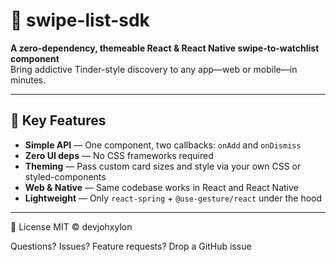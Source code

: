 # 🚀 swipe-list-sdk

**A zero-dependency, themeable React & React Native swipe-to-watchlist component**  
Bring addictive Tinder-style discovery to any app—web or mobile—in minutes.

---

## 🔑 Key Features

- **Simple API** — One component, two callbacks: `onAdd` and `onDismiss`  
- **Zero UI deps** — No CSS frameworks required  
- **Theming** — Pass custom card sizes and style via your own CSS or styled-components  
- **Web & Native** — Same codebase works in React and React Native  
- **Lightweight** — Only `react-spring` + `@use-gesture/react` under the hood  

---

📜 License
MIT © devjohxylon

Questions? Issues? Feature requests?
Drop a GitHub issue
